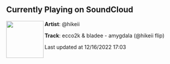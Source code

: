 ## Currently Playing on SoundCloud

[<img align="left" width="100" src="https://i1.sndcdn.com/artworks-LYxLSE8TNikuEVw4-ZFOP4A-t500x500.jpg">](https://soundcloud.com/hikeii/amygdala?in=hikeii/sets/dra1n3d)

**Artist**: @hikeii 

**Track**: ecco2k & bladee - amygdala (@hikeii flip)

Last updated at 12/16/2022 17:03
